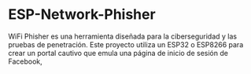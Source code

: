 # ESP-Network-Phisher
WiFi Phisher es una herramienta diseñada para la ciberseguridad y las pruebas de penetración. Este proyecto utiliza un ESP32 o ESP8266 para crear un portal cautivo que emula una página de inicio de sesión de Facebook,
